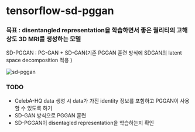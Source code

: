 # tensorflow-sd-pggan

### 목표 : disentangled representation을 학습하면서 좋은 퀄리티의 고해상도 3D MRI를 생성하는 모델

SD-PGGAN : PG-GAN + SD-GAN(기존 PGGAN 훈련 방식에 SDGAN의 latent space decomposition 적용 )

![sd-pggan](https://user-images.githubusercontent.com/25657945/83388814-12403180-a42a-11ea-8300-a9ee6c881421.png)

### TODO
- CelebA-HQ data 생성 시 data가 가진 identity 정보를 포함하고 PGGAN이 사용할 수 있도록 하기
- SD-GAN 방식으로 PGGAN 훈련
- SD-PGGAN이 disentagled representation을 학습하는지 확인
